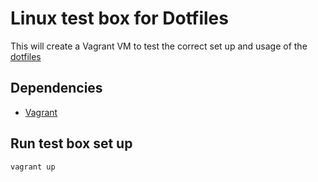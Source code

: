 # Linux test box for Dotfiles

This will create a Vagrant VM to test the correct set up and usage of the [dotfiles](https://github.com/pedrofernandezm/dotfiles)


## Dependencies

- [Vagrant](https://www.vagrantup.com)

## Run test box set up

`vagrant up`
